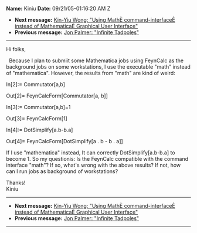 **Name:** Kiniu
**Date:** 09/21/05-01:16:20 AM Z

  - **Next message:** [Kin-Yiu Wong: "Using MathÈ command-interfaceÈ
    instead of MathematicaÈ Graphical User Interface"](0306.html)
  - **Previous message:** [Jon Palmer: "Infinite Tadpoles"](0304.html)

-----

Hi folks,  

  Because I plan to submiit some Mathematica jobs using FeynCalc as the
background jobs on some workstations, I use the executable "math"
instead of "mathematica". However, the results from "math" are kind of
weird:  

In[2]:= Commutator[a,b]  

Out[2]= FeynCalcForm[Commutator[a, b]]  

In[3]:= Commutator[a,b]=1  

Out[3]= FeynCalcForm[1]  

In[4]:= DotSimplify[a.b-b.a]  

Out[4]= FeynCalcForm[DotSimplify[a . b - b .
a]]  

If I use "mathematica" instead, It can correctly
DotSimplify[a.b-b.a] to become 1. So my questionis: Is the
FeynCalc compatible with the command interface "math"? If so, what's
wrong with the above results? If not, how can I run jobs as background
of workstations?  

Thanks\!  
Kiniu  

-----

  - **Next message:** [Kin-Yiu Wong: "Using MathÈ command-interfaceÈ
    instead of MathematicaÈ Graphical User Interface"](0306.html)
  - **Previous message:** [Jon Palmer: "Infinite Tadpoles"](0304.html)

-----

